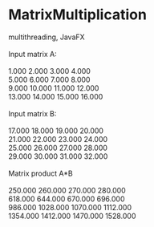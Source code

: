 # MatrixMultiplication <br />
multithreading, JavaFX <br />
 <br />
Input matrix A: <br />
 <br />
 1.000  2.000  3.000  4.000  <br />
 5.000  6.000  7.000  8.000  <br />
 9.000 10.000 11.000 12.000  <br />
13.000 14.000 15.000 16.000  <br />
 <br />
Input matrix B: <br />
 <br />
17.000 18.000 19.000 20.000  <br />
21.000 22.000 23.000 24.000  <br />
25.000 26.000 27.000 28.000  <br />
29.000 30.000 31.000 32.000  <br />
 <br />
Matrix product A*B  <br />
 <br />
 250.000  260.000  270.000  280.000  <br />
 618.000  644.000  670.000  696.000  <br />
 986.000 1028.000 1070.000 1112.000  <br />
1354.000 1412.000 1470.000 1528.000  <br />
